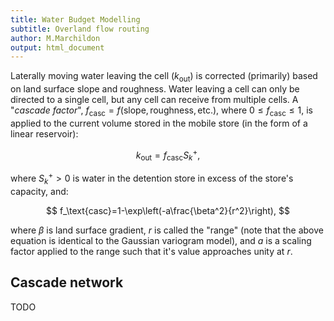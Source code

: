 ```yaml
---
title: Water Budget Modelling
subtitle: Overland flow routing
author: M.Marchildon
output: html_document
---
```




Laterally moving water leaving the cell $(k_\text{out})$ is corrected (primarily) based on land surface slope and roughness. Water leaving a cell can only be directed to a single cell, but any cell can receive from multiple cells. A "*cascade factor*", $f_\text{casc}=f(\text{slope},\text{roughness},\text{etc.})$, where $0\leq f_\text{casc} \leq 1$, is applied to the current volume stored in the mobile store (in the form of a linear reservoir):

$$
  k_\text{out}=f_\text{casc}S_k^+,
$$

where $S_k^+>0$ is water in the detention store in excess of the store's capacity, and:

$$
  f_\text{casc}=1-\exp\left(-a\frac{\beta^2}{r^2}\right),
$$

where $\beta$ is land surface gradient, $r$ is called the "range" (note that the above equation is identical to the Gaussian variogram model), and $a$ is a scaling factor applied to the range such that it's value approaches unity at $r$. <!-- ; Below are examples with $a\approx 5$: -->

<!-- ```{r fcasc, echo=FALSE, fig.width=6,fig.height=4,fig.align='center'}
a = 5
fun.1 <- function(x) 1-exp(-a*x^2/0.25^2)
fun.2 <- function(x) 1-exp(-a*x^2/0.5^2)
fun.3 <- function(x) 1-exp(-a*x^2/0.75^2)
fun.4 <- function(x) 1-exp(-a*x^2)
fun.5 <- function(x) 1-exp(-a*x^2/1.5^2)

ggplot(data.frame(x = 0),aes(x=x)) + # dummy dataframe
  stat_function(fun = fun.1) + 
  stat_function(fun = fun.2) + 
  stat_function(fun = fun.3) + 
  stat_function(fun = fun.4) + 
  stat_function(fun = fun.5) +
  annotate("text", label = "r=.25", x = .07, y = .75) +
  annotate("text", label = "r=.5", x = .2, y = .72) +
  annotate("text", label = "r=.75", x = .3, y = .69) +
  annotate("text", label = "r=1", x = .415, y = .66) +
  annotate("text", label = "r=1.5", x = .555, y = .57) +
  xlim(0,1) + labs(title="Proportion of mobile water leaving cell (a=5)", x="gradient",y=expression(f["casc"]))
``` -->

<!-- Special conditions are set for $f_\text{casc}$: All stream cells have $f_\text{casc}=1$, meaning that the the mobile water store remains 100% mobile. Here $b_\text{casc}=1$. -->



## Cascade network

TODO









<!-- # OLD -->


<!-- ## Mobile water storage
TODO

$$
	\Delta S_k=k_i+r+x-f_k-k_o,
$$

where $k = q\frac{\Delta t}{w}$ is the volumetric discharge in ($i$) and out ($o$) of the computational element, $r$ is the runoff (i.e., infiltration excess) generated on the land surface, $x$ is the excess runoff (i.e., saturated excess) caused by a high watertable, and $f_k$ is the volume of mobile storage infiltrating the soil zone; all units are [m].


Land surface and soil zone storage [m]:

$$
	\Delta S_h = y+f_k+f_g-r-a-g,
$$

where $y$ is the atmospheric yield (rainfall $+$ snowmelt), $f_g$ is groundwater infiltration into the soil zone from a high watertable, $a$ is evapotranspiration, and $g$ is recharge.


Groundwater storage [m]:

$$
	\Delta S_g = g-f_g-x,
$$


The overall water balance over each CE is then given by:

$$
	\Delta S_k+\Delta S_h+\Delta S_g=y+k_i-\left(k_o+a\right).
$$


<!-- ![Schematic diagram of a computational element.](fig/CE-WB_sketch.png)
Schematic diagram of a computational element. -->
<!-- <img src="https://raw.githubusercontent.com/OWRC/info/main/recessioncoefficient/fig/topmodel_m.png" alt="Schematic diagram of a computational element." width="100%"> -->

<!-- Other useful metrics include:

Net Groundwater Exchange (positive: recharge; negative: discharge):

$$
	g_\text{net}=g-f_g-x
$$  -->



<!-- # OLD

The continuity-based overland flow routing assumes a maximum overland flow capacity $(h_\text{max})$ on every cell. Overland flow is computed as the sum of upslope "runon", groundwater discharge, saturation excess and impervious runoff and is here deemed "*potential runoff*" $(R_o)$. Depending on cell slope and the roughness characteristics of the cell, the depth of "mobile" water that remains on the cell at the end of the timestep is computed by:

$$
	h = h_\text{max}\left(1-\exp\frac{-R_o}{b}\right),
$$

where $b$ is the empirical response coefficient. Runoff leaving the cell at the end of the timestep is defined as:

$$
	R=
	\begin{cases}
		R_o-h  \qquad &\text{if $R_o>h$} \\
		0 &\text{otherwise}
	\end{cases}
$$

TODO

$$
	C = \frac{\log\frac{S_\text{min}}{S}}{\log\frac{S_\text{min}}{S_\text{max}}}\left(C_\text{max}-C_\text{min}\right) + C_\text{min}
$$ -->
